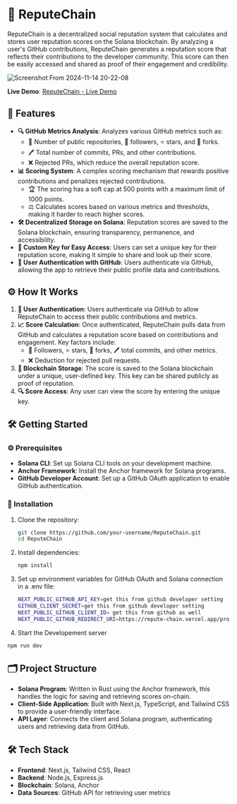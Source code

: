 # 🚀 ReputeChain

ReputeChain is a decentralized social reputation system that calculates and stores user reputation scores on the Solana blockchain. By analyzing a user's GitHub contributions, ReputeChain generates a reputation score that reflects their contributions to the developer community. This score can then be easily accessed and shared as proof of their engagement and credibility.


![Screenshot From 2024-11-14 20-22-08](https://github.com/user-attachments/assets/39162a75-3409-43e9-8d58-5d906eefc75e)

**Live Demo**: [ReputeChain - Live Demo](https://repute-chain-mo3enxquo-mrb1narys-projects.vercel.app/)

## 🌟 Features

- **🔍 GitHub Metrics Analysis**: Analyzes various GitHub metrics such as:
  - 📂 Number of public repositories, 👥 followers, ⭐ stars, and 🍴 forks.
  - 🖊️ Total number of commits, PRs, and other contributions.
  - ❌ Rejected PRs, which reduce the overall reputation score.
- **📊 Scoring System**: A complex scoring mechanism that rewards positive contributions and penalizes rejected contributions.
  - 🏆 The scoring has a soft cap at 500 points with a maximum limit of 1000 points.
  - ⚖️ Calculates scores based on various metrics and thresholds, making it harder to reach higher scores.
- **🛠️ Decentralized Storage on Solana**: Reputation scores are saved to the Solana blockchain, ensuring transparency, permanence, and accessibility.
- **🔑 Custom Key for Easy Access**: Users can set a unique key for their reputation score, making it simple to share and look up their score.
- **🔐 User Authentication with GitHub**: Users authenticate via GitHub, allowing the app to retrieve their public profile data and contributions.
  
## ⚙️ How It Works

1. **🔑 User Authentication**: Users authenticate via GitHub to allow ReputeChain to access their public contributions and metrics.
2. **📈 Score Calculation**: Once authenticated, ReputeChain pulls data from GitHub and calculates a reputation score based on contributions and engagement. Key factors include:
   - 👥 Followers, ⭐ stars, 🍴 forks, 🖊️ total commits, and other metrics.
   - ❌ Deduction for rejected pull requests.
3. **📄 Blockchain Storage**: The score is saved to the Solana blockchain under a unique, user-defined key. This key can be shared publicly as proof of reputation.
4. **🔍 Score Access**: Any user can view the score by entering the unique key.

## 🛠️ Getting Started

### ⚙️ Prerequisites

- **Solana CLI**: Set up Solana CLI tools on your development machine.
- **Anchor Framework**: Install the Anchor framework for Solana programs.
- **GitHub Developer Account**: Set up a GitHub OAuth application to enable GitHub authentication.

### 📝 Installation

1. Clone the repository:

   ```bash
   git clone https://github.com/your-username/ReputeChain.git
   cd ReputeChain


2. Install dependencies:

   ```bash
   npm install

3. Set up environment variables for GitHub OAuth and Solana connection in a .env file:

   ```bash
   NEXT_PUBLIC_GITHUB_API_KEY=get this from github developer setting
   GITHUB_CLIENT_SECRET=get this from github developer setting
   NEXT_PUBLIC_GITHUB_CLIENT_ID= get this from github as well
   NEXT_PUBLIC_GITHUB_REDIRECT_URI=https://repute-chain.vercel.app/profile

4. Start the Developement server

  ```bash
  npm run dev
  ```

## 🗂️ Project Structure

- **Solana Program**: Written in Rust using the Anchor framework, this handles the logic for saving and retrieving scores on-chain.
- **Client-Side Application**: Built with Next.js, TypeScript, and Tailwind CSS to provide a user-friendly interface.
- **API Layer**: Connects the client and Solana program, authenticating users and retrieving data from GitHub.


## 🛠️ Tech Stack

- **Frontend**: Next.js, Tailwind CSS, React
- **Backend**: Node.js, Express.js
- **Blockchain**: Solana, Anchor
- **Data Sources**: GitHub API for retrieving user metrics

   
